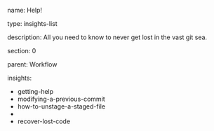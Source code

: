 name: Help!

type: insights-list

description: All you need to know to never get lost in the vast git sea.

section: 0

parent: Workflow

insights:
  - getting-help
  - modifying-a-previous-commit
  - how-to-unstage-a-staged-file
  -
  - recover-lost-code
